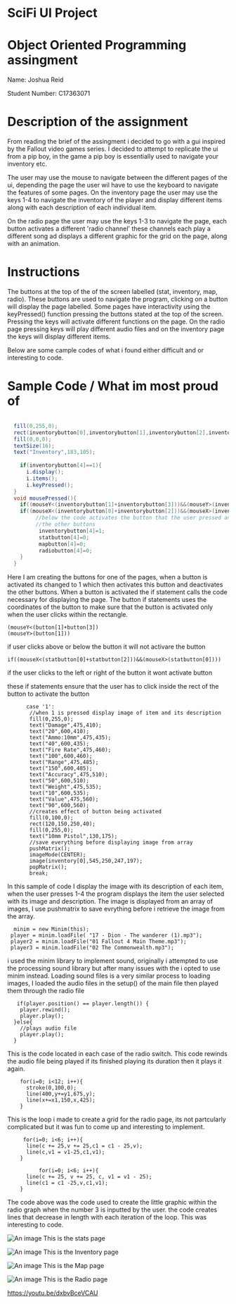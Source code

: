 # SciFi UI Project

# Object Oriented Programming assingment

Name: Joshua Reid

Student Number: C17363071

# Description of the assignment

From reading the brief of the assingment i decided to go with a gui inspired by the Fallout video games series. I decided to attempt to replicate the ui from a pip boy, in the game a pip boy is essentially used to navigate your inventory etc. 

The user may use the mouse to navigate between the different pages of the ui, depending the page the user wil have to use the keyboard to navigate the features of some pages. On the inventory page the user may use the keys 1-4 to navigate the inventory of the player and display different items along with each description of each individual item.

On the radio page the user may use the keys 1-3 to navigate the page, each button activates a different 'radio channel' these channels each play a different song ad displays a different graphic for the grid on the page, along with an animation. 

# Instructions

The buttons at the top of the of the screen labelled (stat, inventory, map, radio). These buttons are used to navigate the program, clicking on a button will display the page labelled. Some pages have interactivity using the keyPressed() function pressing the buttons stated at the top of the screen. Pressing the keys will activate different functions on the page. On the radio page pressing keys will play different audio files and on the inventory page the keys will display different items.

Below are some cample codes of what i found either difficult and or interesting to code.

# Sample Code / What im most proud of

```Java

  fill(0,255,0);
  rect(inventorybutton[0],inventorybutton[1],inventorybutton[2],inventorybutton[3]);
  fill(0,0,0);
  textSize(16);
  text("Inventory",183,105);
  
    if(inventorybutton[4]==1){
      i.display();
      i.items();
      i.keyPressed();
  }
  void mousePressed(){
    if((mouseY<(inventorybutton[1]+inventorybutton[3]))&&(mouseY>(inventorybutton[1]))){
    if((mouseX<(inventorybutton[0]+inventorybutton[2]))&&(mouseX>(inventorybutton[0]))){
         //below the code activates the button that the user pressed and if deactivates 
         //the other buttons
          inventorybutton[4]=1;
          statbutton[4]=0;
          mapbutton[4]=0;
          radiobutton[4]=0;
    }      
  }
  ```
  
  Here I am creating the buttons for one of the pages, when a button is activated its changed to 1 which
  then activates this button and deactivates the other buttons. When a button is activated the if       statement calls the code necessary for displaying the page. The button if statements uses the coordinates of the button to make sure that the button is activated only when the user clicks within the rectangle. 
  ```
  (mouseY<(button[1]+button[3])
  (mouseY>(button[1]))
  ```
  if user clicks above or below the button it will not activare the button
  ```
  if((mouseX<(statbutton[0]+statbutton[2]))&&(mouseX>(statbutton[0])))
  ```
  if the user clicks to the left or right of the button it wont activate button
  
  these if statements ensure that the user has to click inside the rect of the button
  to activate the button
  
 ```
       case '1':
        //when 1 is pressed display image of item and its description
        fill(0,255,0);
        text("Damage",475,410);
        text("20",600,410);
        text("Ammo:10mm",475,435);
        text("40",600,435);
        text("Fire Rate",475,460);
        text("100",600,460);
        text("Range",475,485);
        text("150",600,485);
        text("Accuracy",475,510);
        text("50",600,510);
        text("Weight",475,535);
        text("10",600,535);
        text("Value",475,560);
        text("90",600,560);
        //creates effect of button being activated
        fill(0,100,0);
        rect(120,150,250,40);
        fill(0,255,0);
        text("10mm Pistol",130,175);
        //save everything before displaying image from array
        pushMatrix();
        imageMode(CENTER);
        image(inventory[0],545,250,247,197);
        popMatrix();
        break;
 ```
 
In this sample of code I display the image with its description of each item, when the user presses 1-4 the program displays the item the user selected with its image and description. The image is displayed from an array of images, I use pushmatrix to save evrything before i retrieve the image from the array.
 ```
   minim = new Minim(this);
  player = minim.loadFile( "17 - Dion - The wanderer (1).mp3");
  player2 = minim.loadFile("01 Fallout 4 Main Theme.mp3");
  player3 = minim.loadFile("02 The Commonwealth.mp3");
 ```
  i used the minim library to implement sound, originally i attempted to use the processing sound library but after many issues with the i opted to use minim instead. Loading sound files is a very similar process to loading images, I loaded the audio files in the setup() of the main file then played them through the radio file
  ```
     if(player.position() == player.length()) {
      player.rewind();
      player.play();
    }else{
      //plays audio file
      player.play();
    }
  ```
  This is the code located in each case of the radio switch. This code rewinds the audio file being played if its finished playing its duration then it plays it again. 
  ```
      for(i=0; i<12; i++){
        stroke(0,100,0);
        line(400,y+=y1,675,y);
        line(x+=x1,150,x,425);
      }
 ```
 This is the loop i made to create a grid for the radio page, its not partcularly complicated but it was fun to come up and interesting to implement.
  ```
       for(i=0; i<6; i++){
        line(c += 25,v += 25,c1 = c1 - 25,v);
        line(c,v1 = v1-25,c1,v1);
      }
      
            for(i=0; i<6; i++){
        line(c += 25, v += 25, c, v1 = v1 - 25);
        line(c1 = c1 -25,v,c1,v1);
      }
   ```
   
   The code above was the code used to create the little graphic within the radio graph when the number 3 is inputted by the user. the code creates lines that decrease in length with each iteration of the loop. This was interesting to code.
   
   ![An image](images/OOP-Assingment1.PNG)
   This is the stats page
   
   ![An image](images/OOP-Assingment2.PNG)
   This is the Inventory page

   ![An image](images/OOP-Assingment3.PNG)
   This is the Map page
   
   ![An image](images/OOP-Assingment4.PNG)
   This is the Radio page
   
   https://youtu.be/dxbvBceVCAU
   

